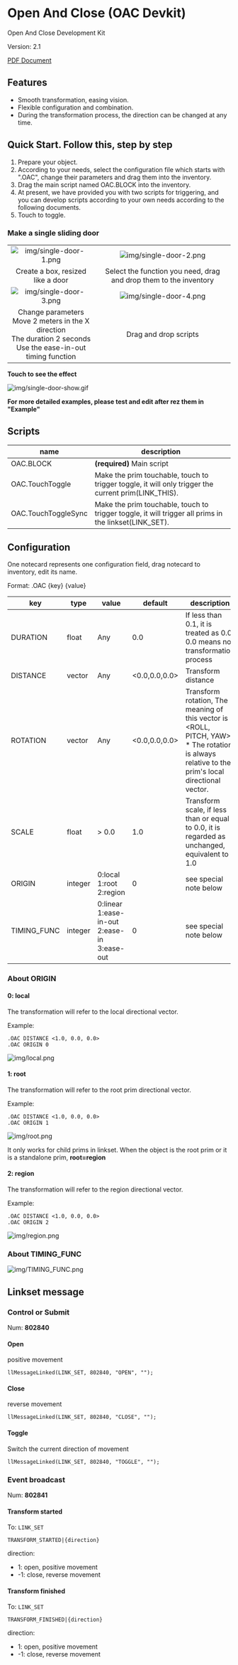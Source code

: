 # Open And Close (OAC Devkit)

Open And Close Development Kit

Version: 2.1

[PDF Document](README.pdf)

## Features

- Smooth transformation, easing vision.
- Flexible configuration and combination.
- During the transformation process, the direction can be changed at any time.

## Quick Start. Follow this, step by step

1. Prepare your object.
2. According to your needs, select the configuration file which starts with ".OAC", change their parameters and drag them into the inventory.
3. Drag the main script named OAC.BLOCK into the inventory.
4. At present, we have provided you with two scripts for triggering, and you can develop scripts according to your own needs according to the following documents.
5. Touch to toggle.

### Make a single sliding door

|||
|:-:|:-:|
| ![img/single-door-1.png](img/single-door-1.png) | ![img/single-door-2.png](img/single-door-2.png) |
| Create a box, resized like a door | Select the function you need, drag and drop them to the inventory |
| ![img/single-door-3.png](img/single-door-3.png) | ![img/single-door-4.png](img/single-door-4.png) |
| Change parameters<br/>Move 2 meters in the X direction<br/>The duration 2 seconds<br/>Use the ease-in-out timing function | Drag and drop scripts |

**Touch to see the effect**

![img/single-door-show.gif](img/single-door-show.gif)

**For more detailed examples, please test and edit after rez them in "Example"**
## Scripts

| name | description |
|---|---|
| OAC.BLOCK | **(required)** Main script |
| OAC.TouchToggle | Make the prim touchable, touch to trigger toggle, it will only trigger the current prim(LINK_THIS). |
| OAC.TouchToggleSync | Make the prim touchable, touch to trigger toggle, it will trigger all prims in the linkset(LINK_SET). |

## Configuration

One notecard represents one configuration field, drag notecard to inventory, edit its name.

Format: .OAC {key} {value}

| key | type | value | default | description | version |
|---|---|---|---|---|---|
| DURATION | float | Any | 0.0 | If less than 0.1, it is treated as 0.0,<br/>0.0 means no transformation process | 1.7 |
| DISTANCE | vector | Any | <0.0,0.0,0.0> | Transform distance | 1.7 |
| ROTATION | vector | Any | <0.0,0.0,0.0> | Transform rotation, The meaning of this vector is <ROLL, PITCH, YAW>. <br/>* The rotation is always relative to the prim's local directional vector. | 1.8 |
| SCALE | float | > 0.0 | 1.0 | Transform scale, if less than or equal to 0.0, it is regarded as unchanged, equivalent to 1.0 | 2.1 |
| ORIGIN | integer | 0:local<br/>1:root<br/>2:region | 0 | see special note below | 2.0 |
| TIMING_FUNC | integer | 0:linear<br/>1:ease-in-out<br/>2:ease-in<br/>3:ease-out | 0 | see special note below | 2.0 |

### About ORIGIN

#### 0: local

The transformation will refer to the local directional vector.

Example:

```
.OAC DISTANCE <1.0, 0.0, 0.0>
.OAC ORIGIN 0
```

![img/local.png](img/local.png)

#### 1: root

The transformation will refer to the root prim directional vector.

Example:

```
.OAC DISTANCE <1.0, 0.0, 0.0>
.OAC ORIGIN 1
```

![img/root.png](img/root.png)

It only works for child prims in linkset. When the object is the root prim or it is a standalone prim, **root=region**

#### 2: region

The transformation will refer to the region directional vector.

Example:

```
.OAC DISTANCE <1.0, 0.0, 0.0>
.OAC ORIGIN 2
```

![img/region.png](img/region.png)

### About TIMING_FUNC

![img/TIMING_FUNC.png](img/TIMING_FUNC.png)

## Linkset message

### Control or Submit

Num: **802840**

#### Open

positive movement

```lsl
llMessageLinked(LINK_SET, 802840, "OPEN", "");
```

#### Close

reverse movement

```lsl
llMessageLinked(LINK_SET, 802840, "CLOSE", "");
```

#### Toggle

Switch the current direction of movement

```lsl
llMessageLinked(LINK_SET, 802840, "TOGGLE", "");
```

### Event broadcast

Num: **802841**

#### Transform started

To: `LINK_SET`

```lsl
TRANSFORM_STARTED|{direction}
```

direction:

- 1: open, positive movement
- -1: close, reverse movement

#### Transform finished

To: `LINK_SET`

```lsl
TRANSFORM_FINISHED|{direction}
```

direction:

- 1: open, positive movement
- -1: close, reverse movement
